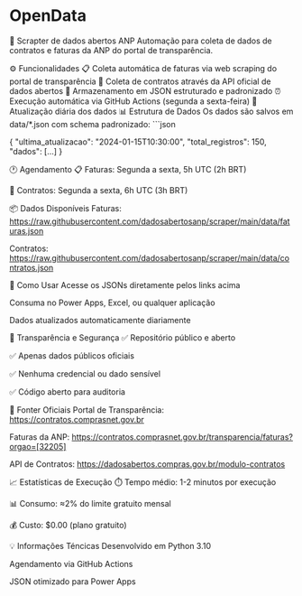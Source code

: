 # OpenData
🏢 Scrapter de dados abertos ANP
Automação para coleta de dados de contratos e faturas da ANP do portal de transparência.

⚙️ Funcionalidades
📋 Coleta automática de faturas via web scraping do portal de transparência
📄 Coleta de contratos através da API oficial de dados abertos
💾 Armazenamento em JSON estruturado e padronizado
⏰ Execução automática via GitHub Actions (segunda a sexta-feira)
🔄 Atualização diária dos dados
📊 Estrutura de Dados
Os dados são salvos em data/*.json com schema padronizado: ```json

{ "ultima_atualizacao": "2024-01-15T10:30:00", "total_registros": 150, "dados": [...] }

🕐 Agendamento
📋 Faturas: Segunda a sexta, 5h UTC (2h BRT)

📄 Contratos: Segunda a sexta, 6h UTC (3h BRT)

📦 Dados Disponíveis
Faturas: https://raw.githubusercontent.com/dadosabertosanp/scraper/main/data/faturas.json

Contratos: https://raw.githubusercontent.com/dadosabertosanp/scraper/main/data/contratos.json

🚀 Como Usar
Acesse os JSONs diretamente pelos links acima

Consuma no Power Apps, Excel, ou qualquer aplicação

Dados atualizados automaticamente diariamente

🔐 Transparência e Segurança
✅ Repositório público e aberto

✅ Apenas dados públicos oficiais

✅ Nenhuma credencial ou dado sensível

✅ Código aberto para auditoria

🔗 Fonter Oficiais
Portal de Transparência: https://contratos.comprasnet.gov.br

Faturas da ANP: https://contratos.comprasnet.gov.br/transparencia/faturas?orgao=[32205]

API de Contratos: https://dadosabertos.compras.gov.br/modulo-contratos

📈 Estatísticas de Execução
⏱️ Tempo médio: 1-2 minutos por execução

📊 Consumo: ≈2% do limite gratuito mensal

💰 Custo: $0.00 (plano gratuito)

💡 Informações Téncicas
Desenvolvido em Python 3.10

Agendamento via GitHub Actions

JSON otimizado para Power Apps
